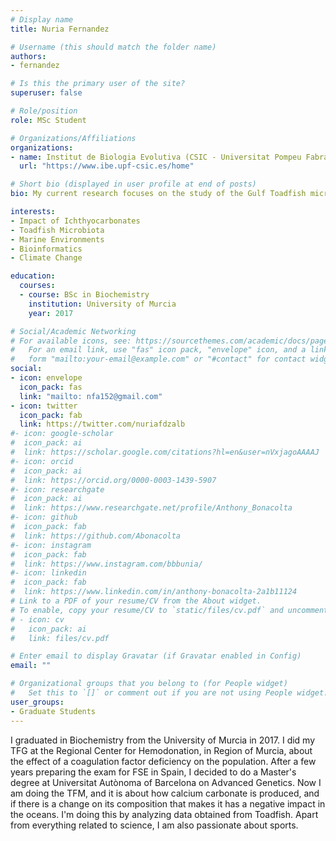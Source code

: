 ```yaml
---
# Display name
title: Nuria Fernandez

# Username (this should match the folder name)
authors:
- fernandez

# Is this the primary user of the site?
superuser: false

# Role/position
role: MSc Student

# Organizations/Affiliations
organizations:
- name: Institut de Biologia Evolutiva (CSIC - Universitat Pompeu Fabra)
  url: "https://www.ibe.upf-csic.es/home"

# Short bio (displayed in user profile at end of posts)
bio: My current research focuses on the study of the Gulf Toadfish microbiome and its role on calcium carbonate precipitation..

interests:
- Impact of Ichthyocarbonates
- Toadfish Microbiota
- Marine Environments
- Bioinformatics
- Climate Change

education:
  courses:
  - course: BSc in Biochemistry
    institution: University of Murcia
    year: 2017

# Social/Academic Networking
# For available icons, see: https://sourcethemes.com/academic/docs/page-builder/#icons
#   For an email link, use "fas" icon pack, "envelope" icon, and a link in the
#   form "mailto:your-email@example.com" or "#contact" for contact widget.
social:
- icon: envelope
  icon_pack: fas
  link: "mailto: nfa152@gmail.com"
- icon: twitter
  icon_pack: fab
  link: https://twitter.com/nuriafdzalb
#- icon: google-scholar
#  icon_pack: ai
#  link: https://scholar.google.com/citations?hl=en&user=nVxjagoAAAAJ
#- icon: orcid
#  icon_pack: ai
#  link: https://orcid.org/0000-0003-1439-5907
#- icon: researchgate
#  icon_pack: ai
#  link: https://www.researchgate.net/profile/Anthony_Bonacolta
#- icon: github
#  icon_pack: fab
#  link: https://github.com/Abonacolta
#- icon: instagram
#  icon_pack: fab
#  link: https://www.instagram.com/bbbunia/
#- icon: linkedin
#  icon_pack: fab
#  link: https://www.linkedin.com/in/anthony-bonacolta-2a1b11124
# Link to a PDF of your resume/CV from the About widget.
# To enable, copy your resume/CV to `static/files/cv.pdf` and uncomment the lines below.
# - icon: cv
#   icon_pack: ai
#   link: files/cv.pdf

# Enter email to display Gravatar (if Gravatar enabled in Config)
email: ""

# Organizational groups that you belong to (for People widget)
#   Set this to `[]` or comment out if you are not using People widget.
user_groups:
- Graduate Students
---
```


I graduated in Biochemistry from the University of Murcia in 2017. I did my TFG at the Regional Center for Hemodonation, in Region of Murcia, about the effect of a coagulation factor deficiency on the population. After a few years preparing the exam for FSE in Spain, I decided to do a Master's degree at Universitat Autònoma of Barcelona on Advanced Genetics. Now I am doing the TFM, and it is about how calcium carbonate is produced, and if there is a change on its composition that makes it has a negative impact in the oceans. I'm doing this by analyzing data obtained from Toadfish. Apart from everything related to science, I am also passionate about sports.
